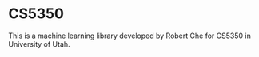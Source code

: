 # CS5350

This is a machine learning library developed by Robert Che for CS5350 in University of Utah.

